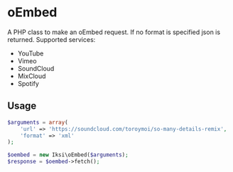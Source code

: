 # oEmbed

A PHP class to make an oEmbed request. If no format is specified json is returned. Supported services:

- YouTube
- Vimeo
- SoundCloud
- MixCloud
- Spotify

## Usage

```PHP
$arguments = array(
    'url' => 'https://soundcloud.com/toroymoi/so-many-details-remix',
    'format' => 'xml'
);

$oembed = new Iksi\oEmbed($arguments);
$response = $oembed->fetch();
```
